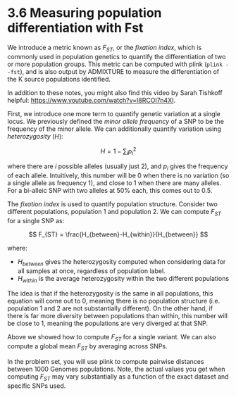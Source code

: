 # 3.6 Measuring population differentiation with Fst

We introduce a metric known as $F_{ST}$, or the *fixation index*, which is commonly used in population genetics to quantify the differentiation of two or more population groups. This metric can be computed with plink (`plink --fst`), and is also output by ADMIXTURE to measure the differentiation of the K source populations identified.

In addition to these notes, you might also find this video by Sarah Tishkoff helpful: https://www.youtube.com/watch?v=I8RCOI7n4XI.

First, we introduce one more term to quantify genetic variation at a single locus. We previously defined the *minor allele frequency* of a SNP to be the frequency of the minor allele. We can additionally quantify variation using *heterozygosity* ($H$):

$$ H = 1 - \sum_i p^2_i $$

where there are $i$ possible alleles (usually just 2), and $p_i$ gives the frequency of each allele. Intuitively, this number will be 0 when there is no variation (so a single allele as frequency 1), and close to 1 when there are many alleles. For a bi-alleic SNP with two alleles at 50% each, this comes out to 0.5.

The *fixation index* is used to quantify population structure. Consider two different populations, population 1 and population 2. We can compute $F_{ST}$ for a single SNP as:

$$ F_{ST} = \frac{H_{between}-H_{within}}{H_{between}} $$

where:

* $H_{between}$ gives the heterozygosity computed when considering data for all samples at once, regardless of population label.
* $H_{within}$ is the average heterozygosity within the two different populations

The idea is that if the heterozygosity is the same in all populations, this equation will come out to 0, meaning there is no population structure (i.e. population 1 and 2 are not substantially different). On the other hand, if there is far more diversity between populations than within, this number will be close to 1, meaning the populations are very diverged at that SNP.

Above we showed how to compute $F_{ST}$ for a single variant. We can also compute a global mean $F_{ST}$ by averaging across SNPs.

In the problem set, you will use plink to compute pairwise distances between 1000 Genomes populations.
Note, the actual values you get when computing $F_{ST}$ may vary substantially as a function of the exact dataset and specific SNPs used.